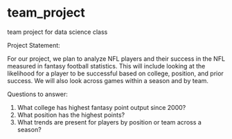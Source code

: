 # team_project
team project for data science class

Project Statement:

For our project, we plan to analyze NFL players and their success in the NFL measured in fantasy football statistics. This will include looking at the likelihood for a player to be successful based on college, position, and prior success. We will also look across games within a season and by team.

Questions to answer:

1.	What college has highest fantasy point output since 2000?
2.	What position has the highest points?
3.	What trends are present for players by position or team across a season?
